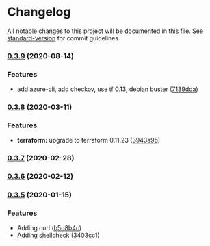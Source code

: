 # Changelog

All notable changes to this project will be documented in this file. See [standard-version](https://github.com/conventional-changelog/standard-version) for commit guidelines.

### [0.3.9](https://github.com/dwmkerr/docker-terraform-ci/compare/v0.3.8...v0.3.9) (2020-08-14)


### Features

* add azure-cli, add checkov, use tf 0.13, debian buster ([7139dda](https://github.com/dwmkerr/docker-terraform-ci/commit/7139dda5fe4dfddc3d5f10b2f2a5eaec95378486))

### [0.3.8](https://github.com/dwmkerr/docker-terraform-ci/compare/v0.3.7...v0.3.8) (2020-03-11)


### Features

* **terraform:** upgrade to terraform 0.11.23 ([3943a95](https://github.com/dwmkerr/docker-terraform-ci/commit/3943a956fcc8be1176a79dc2609d6c1f8313e132))

### [0.3.7](https://github.com/dwmkerr/docker-terraform-ci/compare/v0.3.6...v0.3.7) (2020-02-28)

### [0.3.6](https://github.com/dwmkerr/docker-terraform-ci/compare/v0.3.5...v0.3.6) (2020-02-12)

### [0.3.5](https://github.com/dwmkerr/docker-terraform-ci/compare/v0.3.2...v0.3.5) (2020-01-15)


### Features

* Adding curl ([b5d8b4c](https://github.com/dwmkerr/docker-terraform-ci/commit/b5d8b4cbcfb2ba7bf371a184662148898160aec0))
* Adding shellcheck ([3403cc1](https://github.com/dwmkerr/docker-terraform-ci/commit/3403cc13db7f38ecd64c6c9e4f443ae1a22b95ad))
